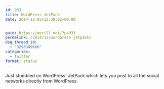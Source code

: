 ```yaml
---
id: 933
title: WordPress JetPack
date: 2014-12-05T12:30:02+00:00


guid: https://merill.net/?p=933
permalink: /2014/12/wordpress-jetpack/
dsq_thread_id:
  - "3298349666"
categories:
  - Twitter
format: status
---
```

Just stumbled on WordPress' JetPack which lets you post to all the social networks directly from WordPress.
